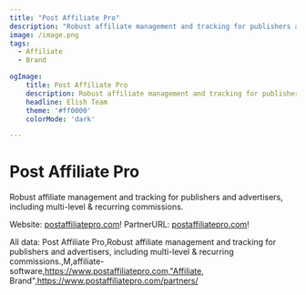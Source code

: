```yaml
---
title: "Post Affiliate Pro"
description: "Robust affiliate management and tracking for publishers and advertisers, including multi-level & recurring commissions."
image: /image.png
tags: 
  - Affiliate
  - Brand

ogImage:
    title: Post Affiliate Pro
    description: Robust affiliate management and tracking for publishers and advertisers, including multi-level & recurring commissions.
    headline: Elish Team
    theme: '#ff0000'
    colorMode: 'dark'

---
```


# Post Affiliate Pro

Robust affiliate management and tracking for publishers and advertisers, including multi-level & recurring commissions.

Website: [postaffiliatepro.com](https://www.postaffiliatepro.com)!
PartnerURL: [postaffiliatepro.com](https://www.postaffiliatepro.com/partners/)!

All data:
Post Affiliate Pro,Robust affiliate management and tracking for publishers and advertisers, including multi-level & recurring commissions.,M,affiliate-software,https://www.postaffiliatepro.com,"Affiliate, Brand",https://www.postaffiliatepro.com/partners/